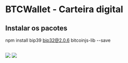 # BTCWallet - Carteira digital


## Instalar os pacotes
npm install bip39 bip32@2.0.6 bitcoinjs-lib --save

<br>
<code><a href="https:/discord.com"><img src="https://img.shields.io/badge/Augusto%20Cesar%20Ribeiro%20Freire%20-%237289DA.svg?&style=for-the-badge&logo=discord&logoColor=white" /></a></code>
<code><a href="https://www.linkedin.com/in/augusto-cesar-ribeiro-freire-0148071b/"><img src="https://img.shields.io/badge/linkedin%20-%230077B5.svg?&style=for-the-badge&logo=linkedin&logoColor=white" /></a></code>
<br>